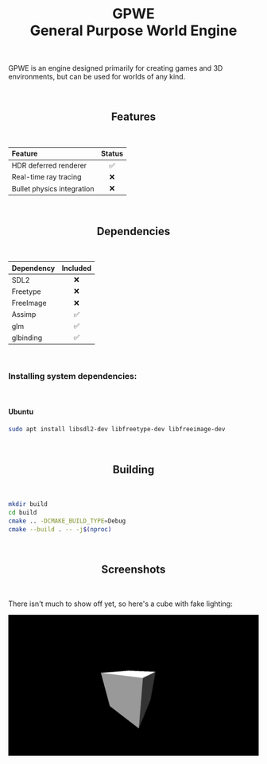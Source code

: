 <h1 align="center">GPWE<br />General Purpose World Engine</h1>

<p><br /></p>

GPWE is an engine designed primarily for creating games and 3D environments, but can be used for worlds of any kind.

<p><br /></p>

<h2 align="center">Features<br /></h2>

<p><br /></p>

<div align="center">

| Feature | Status |
|:--------|:------:|
| HDR deferred renderer | ✅ |
| Real-time ray tracing | ❌ |
| Bullet physics integration | ❌ |

</div>
  
<p><br /></p>

<h2 align="center">Dependencies</h2>
  
<p><br /></p>

<div align="center">

| Dependency | Included |
|:-----------|:--------:|
| SDL2       | ❌ |
| Freetype   | ❌ |
| FreeImage  | ❌ |
| Assimp     | ✅ |
| glm        | ✅ |
| glbinding  | ✅ |

</div>

<p><br /></p>

### Installing system dependencies:

<p><br /></p>

#### Ubuntu

```bash
sudo apt install libsdl2-dev libfreetype-dev libfreeimage-dev
```
<p><br /></p>

<h2 align="center">Building</h2>

<p><br /></p>

```bash
mkdir build
cd build
cmake .. -DCMAKE_BUILD_TYPE=Debug
cmake --build . -- -j$(nproc)
```

<p><br /></p>

<h2 align="center">Screenshots</h2>

<p><br /></p>

There isn't much to show off yet, so here's a cube with fake lighting:

<p align="center">
<img src="res/gpwe1.png" width="512" alt="Screenshot of a cube" />
</p>
